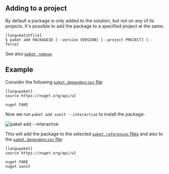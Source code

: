 ## Adding to a project

By default a package is only added to the solution, but not on any of its projects. It's possible to add the package to a specified project at the same:

    [lang=batchfile]
    $ paket add PACKAGEID [--version VERSION] [--project PROJECT] [--force]

See also [`paket remove`](paket-remove.html).

## Example

Consider the following [`paket.dependencies` file](dependencies-file.html):

    [lang=paket]
    source https://nuget.org/api/v2

    nuget FAKE

Now we run `paket add xunit --interactive` to install the package:

![paket add --interactive](img/interactive-add.png "paket add --interactive")

This will add the package to the selected [`paket.references` files](references-files.html) and also to the [`paket.dependencies` file](dependencies-file.html):

    [lang=paket]
    source https://nuget.org/api/v2

    nuget FAKE
    nuget xunit
